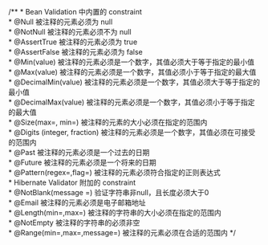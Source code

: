 /**
     * Bean Validation 中内置的 constraint       
     * @Null   被注释的元素必须为 null       
     * @NotNull    被注释的元素必须不为 null       
     * @AssertTrue     被注释的元素必须为 true       
     * @AssertFalse    被注释的元素必须为 false       
     * @Min(value)     被注释的元素必须是一个数字，其值必须大于等于指定的最小值       
     * @Max(value)     被注释的元素必须是一个数字，其值必须小于等于指定的最大值       
     * @DecimalMin(value)  被注释的元素必须是一个数字，其值必须大于等于指定的最小值       
     * @DecimalMax(value)  被注释的元素必须是一个数字，其值必须小于等于指定的最大值       
     * @Size(max=, min=)   被注释的元素的大小必须在指定的范围内       
     * @Digits (integer, fraction)     被注释的元素必须是一个数字，其值必须在可接受的范围内       
     * @Past   被注释的元素必须是一个过去的日期       
     * @Future     被注释的元素必须是一个将来的日期       
     * @Pattern(regex=,flag=)  被注释的元素必须符合指定的正则表达式       
     * Hibernate Validator 附加的 constraint       
     * @NotBlank(message =)   验证字符串非null，且长度必须大于0       
     * @Email  被注释的元素必须是电子邮箱地址       
     * @Length(min=,max=)  被注释的字符串的大小必须在指定的范围内       
     * @NotEmpty   被注释的字符串的必须非空       
     * @Range(min=,max=,message=)  被注释的元素必须在合适的范围内 
     */